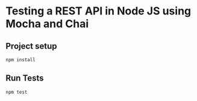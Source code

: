# Testing a REST API in Node JS using Mocha and Chai

## Project setup
```
npm install
```

## Run Tests
```
npm test
```
